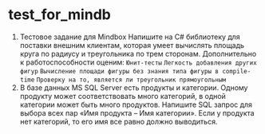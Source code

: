# test_for_mindb
1. Тестовое задание для Mindbox
Напишите на C# библиотеку для поставки внешним клиентам, которая умеет вычислять площадь круга по радиусу и треугольника по трем сторонам. Дополнительно к работоспособности оценим:
`Юнит-тесты`
`Легкость добавления других фигур`
`Вычисление площади фигуры без знания типа фигуры в compile-time`
`Проверку на то, является ли треугольник прямоугольным`
2. В базе данных MS SQL Server есть продукты и категории. Одному продукту может соответствовать много категорий, в одной категории может быть много продуктов. Напишите SQL запрос для выбора всех пар «Имя продукта – Имя категории». Если у продукта нет категорий, то его имя все равно должно выводиться.


